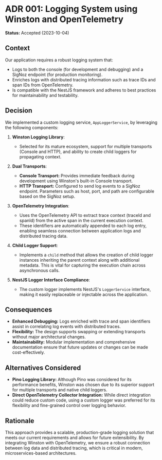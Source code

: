 # ADR 001: Logging System using Winston and OpenTelemetry

**Status:** Accepted (2023-10-04)

## Context

Our application requires a robust logging system that:

- Logs to both the console (for development and debugging) and a SigNoz endpoint (for production monitoring).
- Enriches logs with distributed tracing information such as trace IDs and span IDs from OpenTelemetry.
- Is compatible with the NestJS framework and adheres to best practices for maintainability and testability.

## Decision

We implemented a custom logging service, `AppLoggerService`, by leveraging the following components:

1. **Winston Logging Library**:
   - Selected for its mature ecosystem, support for multiple transports (Console and HTTP), and ability to create child loggers for propagating context.

2. **Dual Transports**:
   - **Console Transport:** Provides immediate feedback during development using Winston's built-in Console transport.
   - **HTTP Transport:** Configured to send log events to a SigNoz endpoint. Parameters such as host, port, and path are configurable based on the SigNoz setup.

3. **OpenTelemetry Integration**:
   - Uses the OpenTelemetry API to extract trace context (traceId and spanId) from the active span in the current execution context.
   - These identifiers are automatically appended to each log entry, enabling seamless connection between application logs and distributed tracing data.

4. **Child Logger Support**:
   - Implements a `child` method that allows the creation of child logger instances inheriting the parent context along with additional metadata. This is vital for capturing the execution chain across asynchronous calls.

5. **NestJS Logger Interface Compliance**:
   - The custom logger implements NestJS's `LoggerService` interface, making it easily replaceable or injectable across the application.

## Consequences

- **Enhanced Debugging:** Logs enriched with trace and span identifiers assist in correlating log events with distributed traces.
- **Flexibility:** The design supports swapping or extending transports without major architectural changes.
- **Maintainability:** Modular implementation and comprehensive documentation ensure that future updates or changes can be made cost-effectively.

## Alternatives Considered

- **Pino Logging Library:** Although Pino was considered for its performance benefits, Winston was chosen due to its superior support for multiple transports and native child loggers.
- **Direct OpenTelemetry Collector Integration:** While direct integration could reduce custom code, using a custom logger was preferred for its flexibility and fine-grained control over logging behavior.

## Rationale

This approach provides a scalable, production-grade logging solution that meets our current requirements and allows for future extensibility. By integrating Winston with OpenTelemetry, we ensure a robust connection between log data and distributed tracing, which is critical in modern, microservices-based architectures. 